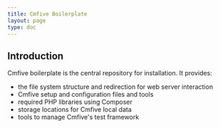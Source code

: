 ```yaml
---
title: Cmfive Boilerplate
layout: page
type: doc
---
```


## Introduction

Cmfive boilerplate is the central repository for installation.
It provides:
 - the file system structure and redirection for web server interaction
 - Cmfive setup and configuration files and tools
 - required PHP libraries using Composer
 - storage locations for Cmfive local data
 - tools to manage Cmfive's test framework